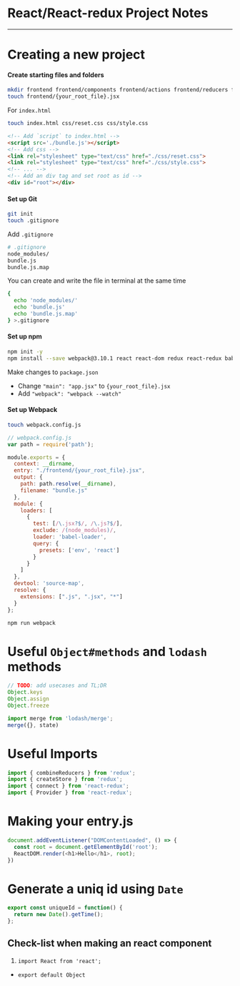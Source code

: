 # React/React-redux Project Notes

___

# Creating a new project

#### Create starting files and folders
<!-- TODO: check how to use variables in bash -->
```bash
mkdir frontend frontend/components frontend/actions frontend/reducers frontend/store frontend/util css
touch frontend/{your_root_file}.jsx
```
For `index.html`
```bash
touch index.html css/reset.css css/style.css
```
```html
<!-- Add `script` to index.html -->
<script src='./bundle.js'></script>
<!-- Add css -->
<link rel="stylesheet" type="text/css" href="./css/reset.css">
<link rel="stylesheet" type="text/css" href="./css/style.css">
<!-- ... -->
<!-- Add an div tag and set root as id -->
<div id="root"></div>
```

#### Set up Git
```bash
git init
touch .gitignore
```
Add `.gitignore`
```bash
# .gitignore
node_modules/
bundle.js
bundle.js.map
```
You can create and write the file in terminal at the same time
```bash
{
  echo 'node_modules/'
  echo 'bundle.js'
  echo 'bundle.js.map'
} >.gitignore
```
#### Set up npm
```bash
npm init -y
npm install --save webpack@3.10.1 react react-dom redux react-redux babel-core babel-loader babel-preset-react babel-preset-env babel-preset-es2015 redux-logger lodash
```
Make changes to `package.json`
* Change `"main": "app.jsx"` to `{your_root_file}.jsx`
* Add `"webpack": "webpack --watch"`

#### Set up Webpack
```bash
touch webpack.config.js
```
```js
// webpack.config.js
var path = require('path');

module.exports = {
  context: __dirname,
  entry: "./frontend/{your_root_file}.jsx",
  output: {
    path: path.resolve(__dirname),
    filename: "bundle.js"
  },
  module: {
    loaders: [
      {
        test: [/\.jsx?$/, /\.js?$/],
        exclude: /(node_modules)/,
        loader: 'babel-loader',
        query: {
          presets: ['env', 'react']
        }
      }
    ]
  },
  devtool: 'source-map',
  resolve: {
    extensions: [".js", ".jsx", "*"]
  }
};
```
```bash
npm run webpack
```

# Useful `Object#methods` and `lodash` methods
```js
// TODO: add usecases and TL;DR
Object.keys
Object.assign
Object.freeze

import merge from 'lodash/merge';
merge({}, state)
```

# Useful Imports

```js
import { combineReducers } from 'redux';
import { createStore } from 'redux';
import { connect } from 'react-redux';
import { Provider } from 'react-redux';
```

# Making your entry.js

```js
document.addEventListener("DOMContentLoaded", () => {
  const root = document.getElementById('root');
  ReactDOM.render(<h1>Hello</h1>, root);
})
```

# Generate a uniq id using `Date`

```js
export const uniqueId = function() {
  return new Date().getTime();
};
```

## Check-list when making an react component

1. `import React from 'react';`
- `export default Object`

